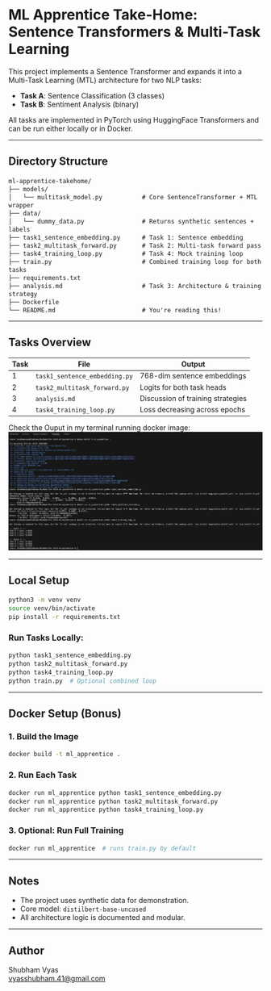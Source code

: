 # ML Apprentice Take-Home: Sentence Transformers & Multi-Task Learning

This project implements a Sentence Transformer and expands it into a Multi-Task Learning (MTL) architecture for two NLP tasks:
- **Task A**: Sentence Classification (3 classes)
- **Task B**: Sentiment Analysis (binary)

All tasks are implemented in PyTorch using HuggingFace Transformers and can be run either locally or in Docker.

---

## Directory Structure

```
ml-apprentice-takehome/
├── models/
│   └── multitask_model.py           # Core SentenceTransformer + MTL wrapper
├── data/
│   └── dummy_data.py                # Returns synthetic sentences + labels
├── task1_sentence_embedding.py      # Task 1: Sentence embedding
├── task2_multitask_forward.py       # Task 2: Multi-task forward pass
├── task4_training_loop.py           # Task 4: Mock training loop
├── train.py                         # Combined training loop for both tasks
├── requirements.txt
├── analysis.md                      # Task 3: Architecture & training strategy
├── Dockerfile
└── README.md                        # You're reading this!
```

---

## Tasks Overview

| Task | File                         | Output |
|------|------------------------------|--------|
| 1    | `task1_sentence_embedding.py`| 768-dim sentence embeddings |
| 2    | `task2_multitask_forward.py` | Logits for both task heads |
| 3    | `analysis.md`               | Discussion of training strategies |
| 4    | `task4_training_loop.py`     | Loss decreasing across epochs |

Check the Ouput in my terminal running docker image:
 ![OUTPUT](result.png)


---

## Local Setup

```bash
python3 -m venv venv
source venv/bin/activate   
pip install -r requirements.txt
```

### Run Tasks Locally:

```bash
python task1_sentence_embedding.py
python task2_multitask_forward.py
python task4_training_loop.py
python train.py  # Optional combined loop
```

---

## Docker Setup (Bonus)

### 1. Build the Image
```bash
docker build -t ml_apprentice .
```

### 2. Run Each Task

```bash
docker run ml_apprentice python task1_sentence_embedding.py
docker run ml_apprentice python task2_multitask_forward.py
docker run ml_apprentice python task4_training_loop.py
```

### 3.  Optional: Run Full Training
```bash
docker run ml_apprentice  # runs train.py by default
```

---

## Notes
- The project uses synthetic data for demonstration.
- Core model: `distilbert-base-uncased`
- All architecture logic is documented and modular.

---

## Author

Shubham Vyas   
vyasshubham.41@gmail.com

